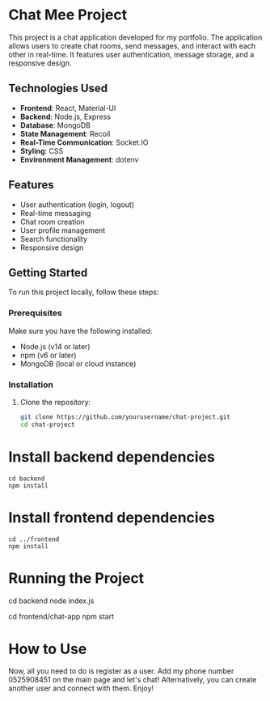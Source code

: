 
# Chat Mee Project

This project is a chat application developed for my portfolio. The application allows users to create chat rooms, send messages, and interact with each other in real-time. It features user authentication, message storage, and a responsive design.

## Technologies Used

- **Frontend**: React, Material-UI
- **Backend**: Node.js, Express
- **Database**: MongoDB
- **State Management**: Recoil
- **Real-Time Communication**: Socket.IO
- **Styling**: CSS
- **Environment Management**: dotenv

## Features

- User authentication (login, logout)
- Real-time messaging
- Chat room creation
- User profile management
- Search functionality
- Responsive design

## Getting Started

To run this project locally, follow these steps:

### Prerequisites

Make sure you have the following installed:

- Node.js (v14 or later)
- npm (v6 or later)
- MongoDB (local or cloud instance)

### Installation

1. Clone the repository:

   ```bash
   git clone https://github.com/yourusername/chat-project.git
   cd chat-project
# Install backend dependencies
    cd backend
    npm install

# Install frontend dependencies
    cd ../frontend
    npm install

# Running the Project

cd backend 
node index.js

cd frontend/chat-app
npm start

# How to Use

Now, all you need to do is register as a user. Add my phone number 0525908451 on the main page and let's chat! Alternatively, you can create another user and connect with them. Enjoy!

